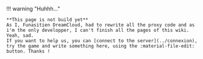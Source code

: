 !!! warning "Huhhh..."

    **This page is not build yet**
    As I, Funasitien DreamCloud, had to rewrite all the proxy code and as i'm the only developper, I can't finish all the pages of this wiki. Yeah, sad.
    If you want to help us, you can [connect to the server](../connexion), try the game and write something here, using the :material-file-edit: button. Thanks !
